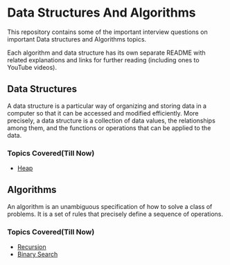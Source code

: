 # Data Structures And Algorithms

This repository contains some of the important interview questions on important Data structures and Algorithms topics.

Each algorithm and data structure has its own separate README with related explanations and links for further reading (including ones to YouTube videos).

## Data Structures

A data structure is a particular way of organizing and storing data in a computer so that it can be accessed and modified efficiently. More precisely, a data structure is a collection of data values, the relationships among them, and the functions or operations that can be applied to the data.

### Topics Covered(Till Now)

* [Heap](https://github.com/urvashi-code1255/INTERVIEW-QUESTIONS/tree/master/Heaps)

## Algorithms

An algorithm is an unambiguous specification of how to solve a class of problems. It is a set of rules that precisely define a sequence of operations.

### Topics Covered(Till Now)

* [Recursion](https://github.com/urvashi-code1255/INTERVIEW-QUESTIONS/tree/master/Recursion)
* [Binary Search](https://github.com/urvashi-code1255/INTERVIEW-QUESTIONS/tree/master/Binary_search)
